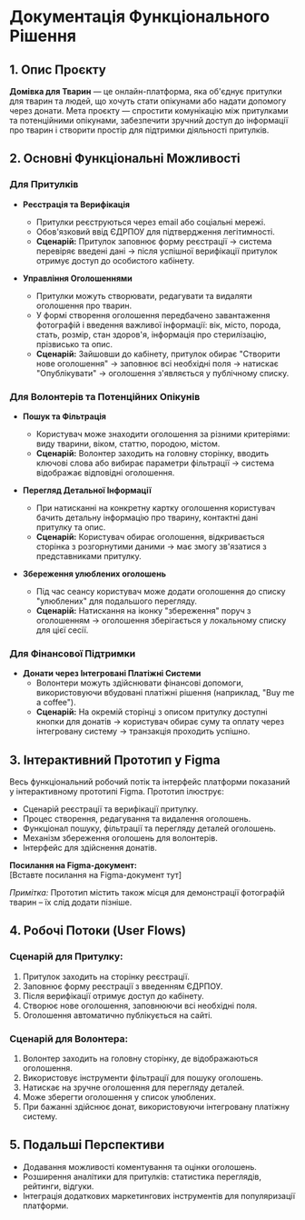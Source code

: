 # Документація Функціонального Рішення

## 1. Опис Проєкту

**Домівка для Тварин** — це онлайн-платформа, яка об'єднує притулки для тварин та людей, що хочуть стати опікунами або надати допомогу через донати. Мета проєкту — спростити комунікацію між притулками та потенційними опікунами, забезпечити зручний доступ до інформації про тварин і створити простір для підтримки діяльності притулків.

## 2. Основні Функціональні Можливості

### Для Притулків

- **Реєстрація та Верифікація**

  - Притулки реєструються через email або соціальні мережі.
  - Обов'язковий ввід ЄДРПОУ для підтвердження легітимності.
  - **Сценарій:** Притулок заповнює форму реєстрації → система перевіряє введені дані → після успішної верифікації притулок отримує доступ до особистого кабінету.

- **Управління Оголошеннями**
  - Притулки можуть створювати, редагувати та видаляти оголошення про тварин.
  - У формі створення оголошення передбачено завантаження фотографій і введення важливої інформації: вік, місто, порода, стать, розмір, стан здоров'я, інформація про стерилізацію, прізвисько та опис.
  - **Сценарій:** Зайшовши до кабінету, притулок обирає "Створити нове оголошення" → заповнює всі необхідні поля → натискає "Опублікувати" → оголошення з'являється у публічному списку.

### Для Волонтерів та Потенційних Опікунів

- **Пошук та Фільтрація**

  - Користувач може знаходити оголошення за різними критеріями: виду тварини, віком, статтю, породою, містом.
  - **Сценарій:** Волонтер заходить на головну сторінку, вводить ключові слова або вибирає параметри фільтрації → система відображає відповідні оголошення.

- **Перегляд Детальної Інформації**

  - При натисканні на конкретну картку оголошення користувач бачить детальну інформацію про тварину, контактні дані притулку та опис.
  - **Сценарій:** Користувач обирає оголошення, відкривається сторінка з розгорнутими даними → має змогу зв'язатися з представниками притулку.

- **Збереження улюблених оголошень**
  - Під час сеансу користувач може додати оголошення до списку "улюблених" для подальшого перегляду.
  - **Сценарій:** Натискання на іконку "збереження" поруч з оголошенням → оголошення зберігається у локальному списку для цієї сесії.

### Для Фінансової Підтримки

- **Донати через Інтегровані Платіжні Системи**
  - Волонтери можуть здійснювати фінансові допомоги, використовуючи вбудовані платіжні рішення (наприклад, "Buy me a coffee").
  - **Сценарій:** На окремій сторінці з описом притулку доступні кнопки для донатів → користувач обирає суму та оплату через інтегровану систему → транзакція проходить успішно.

## 3. Інтерактивний Прототип у Figma

Весь функціональний робочий потік та інтерфейс платформи показаний у інтерактивному прототипі Figma. Прототип ілюструє:

- Сценарій реєстрації та верифікації притулку.
- Процес створення, редагування та видалення оголошень.
- Функціонал пошуку, фільтрації та перегляду деталей оголошень.
- Механізм збереження оголошень для волонтерів.
- Інтерфейс для здійснення донатів.

**Посилання на Figma-документ:**  
[Вставте посилання на Figma-документ тут]

_Примітка:_ Прототип містить також місця для демонстрації фотографій тварин – їх слід додати пізніше.

## 4. Робочі Потоки (User Flows)

### Сценарій для Притулку:

1. Притулок заходить на сторінку реєстрації.
2. Заповнює форму реєстрації з введенням ЄДРПОУ.
3. Після верифікації отримує доступ до кабінету.
4. Створює нове оголошення, заповнюючи всі необхідні поля.
5. Оголошення автоматично публікується на сайті.

### Сценарій для Волонтера:

1. Волонтер заходить на головну сторінку, де відображаються оголошення.
2. Використовує інструменти фільтрації для пошуку оголошень.
3. Натискає на зручне оголошення для перегляду деталей.
4. Може зберегти оголошення у список улюблених.
5. При бажанні здійснює донат, використовуючи інтегровану платіжну систему.

## 5. Подальші Перспективи

- Додавання можливості коментування та оцінки оголошень.
- Розширення аналітики для притулків: статистика переглядів, рейтинги, відгуки.
- Інтеграція додаткових маркетингових інструментів для популяризації платформи.
